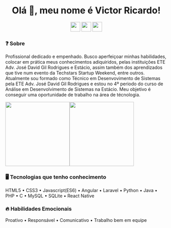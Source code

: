 <h1 align="center">Olá 👋, meu nome é Victor Ricardo!</h1>

<div style="display: inline_block" align="center">
    <a href="https://www.linkedin.com/in/victor-ricardo-oliveira-nunes-a631a9248?lipi=urn%3Ali%3Apage%3Ad_flagship3_profile_view_base_contact_details%3BjWSQLz57Sjub6ZL%2BbslK8Q%3D%3D" target="_blank">
      <img height="30" max-width="100%" src="https://img.shields.io/badge/-LinkedIn-F23030?style=for-the-badge&logo=linkedin&logoColor=white" target="_blank"></a>
    <a href="https://instagram.com/victoroliver_rick" target="_blank">
      <img height="30" max-width="100%" src="https://img.shields.io/badge/-Instagram-F23030?style=for-the-badge&logo=instagram&logoColor=white" target="_blank"></a>
    <a href = "mailto:victoroliv2004@gmail.com">
      <img height="30" max-width="100%" src="https://img.shields.io/badge/Gmail-F23030?style=for-the-badge&logo=gmail&logoColor=white" target="_blank"></a>
</div>


### ❓ Sobre 

Profissional dedicado e empenhado. Busco aperfeiçoar minhas habilidades, colocar em prática meus conhecimentos adiquiridos, pelas instituições ETE Adv. José David Gil Rodrigues e Estácio, assim também dos aprendizados que tive num evento da Techstars Startup Weekend, entre outros. Atualmente sou formado como Técnico em Desenvovimento de Sistemas pela ETE Adv. José David Gil Rodrigues e estou no 4º periodo do curso de Análise em Desenvolvimento de Sistemas na Estácio. Meu objetivo é conseguir uma oportunidade de trabalho na área de técnologia.  

<div align="center">
  <div style="display: flex;">
    <img height="200" max-width="400" src="https://github-readme-stats.vercel.app/api/top-langs/?username=vitchin&layout=compact&show_icons=true&title_color=ffffff&icon_color=34abeb&text_color=daf7dc&bg_color=151515" style="vertical-align: top;" />
    <img height="200" max-width="400" src="https://github-readme-stats.vercel.app/api?username=vitchin&show_icons=true&title_color=ffffff&icon_color=34abeb&text_color=daf7dc&bg_color=151515" />
  </div>
</div>
    
### 🖥️ Tecnologias que tenho conhecimento
HTML5 • CSS3 • Javascript(ES6) • Angular • Laravel • Python • Java • PHP • C • MySQL • SQLite • React Native

### 🔥 Habilidades Emocionais
Proativo • Responsável • Comunicativo • Trabalho bem em equipe
